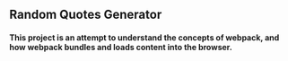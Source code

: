 ## Random Quotes Generator

#### This project is an attempt to understand the concepts of webpack, and how webpack bundles and loads content into the browser.
